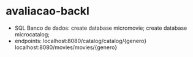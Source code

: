 # avaliacao-backI
- SQL Banco de dados:
create database micromovie;
create database microcatalog;
- endpoints:
localhost:8080/catalog/catalog/{genero}
localhost:8080/movies/movies/{genero}
